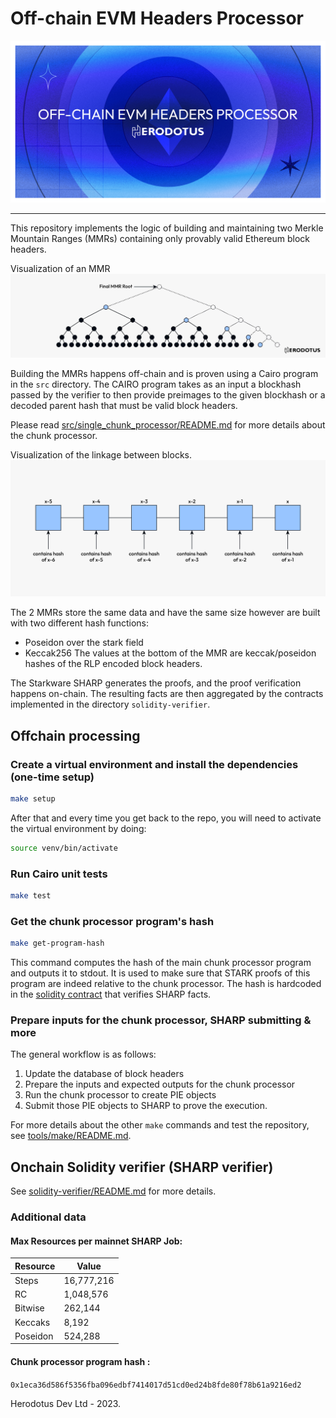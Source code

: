 # Off-chain EVM Headers Processor

![](.github/offchain-evm.png)

---

This repository implements the logic of building and maintaining two Merkle Mountain Ranges (MMRs) containing only provably valid Ethereum block headers.

Visualization of an MMR
![merkle mountain range tree](.github/mmr.png)

Building the MMRs happens off-chain and is proven using a Cairo program in the `src` directory.
The CAIRO program takes as an input a blockhash passed by the verifier to then provide preimages to the given blockhash or a decoded parent hash that must be valid block headers.

Please read [src/single_chunk_processor/README.md](src/single_chunk_processor/README.md) for more details about the chunk processor.

Visualization of the linkage between blocks.
![linked blocks](.github/blocks-linkage.png?raw=true)

The 2 MMRs store the same data and have the same size however are built with two different hash functions:

- Poseidon over the stark field
- Keccak256
  The values at the bottom of the MMR are keccak/poseidon hashes of the RLP encoded block headers.

The Starkware SHARP generates the proofs, and the proof verification happens on-chain. The resulting facts are then aggregated by the contracts implemented in the directory `solidity-verifier`.

## Offchain processing

### Create a virtual environment and install the dependencies (one-time setup)

```bash
make setup
```

After that and every time you get back to the repo, you will need to activate the virtual environment by doing:

```bash
source venv/bin/activate
```

### Run Cairo unit tests

```bash
make test
```

### Get the chunk processor program's hash

```bash
make get-program-hash
```

This command computes the hash of the main chunk processor program and outputs it to stdout. It is used to make sure that STARK proofs of this program are indeed relative to the chunk processor. The hash is hardcoded in the [solidity contract](../../solidity-verifier/src/SharpFactsAggregator.sol) that verifies SHARP facts.

### Prepare inputs for the chunk processor, SHARP submitting & more

The general workflow is as follows:

1. Update the database of block headers
2. Prepare the inputs and expected outputs for the chunk processor
3. Run the chunk processor to create PIE objects
4. Submit those PIE objects to SHARP to prove the execution.

For more details about the other `make` commands and test the repository, see [tools/make/README.md](tools/make/README.md).

## Onchain Solidity verifier (SHARP verifier)

See [solidity-verifier/README.md](solidity-verifier/README.md) for more details.

### Additional data

#### Max Resources per mainnet SHARP Job:

| Resource | Value      |
| -------- | ---------- |
| Steps    | 16,777,216 |
| RC       | 1,048,576  |
| Bitwise  | 262,144    |
| Keccaks  | 8,192      |
| Poseidon | 524,288    |

#### Chunk processor program hash :

`0x1eca36d586f5356fba096edbf7414017d51cd0ed24b8fde80f78b61a9216ed2`

Herodotus Dev Ltd - 2023.
